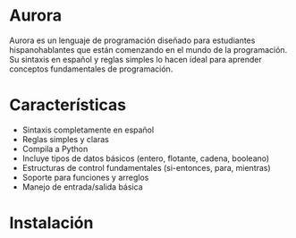 # Aurora
Aurora es un lenguaje de programación diseñado para estudiantes hispanohablantes que están comenzando en el mundo de la programación. Su sintaxis en español y reglas simples lo hacen ideal para aprender conceptos fundamentales de programación.
# Características
* Sintaxis completamente en español
* Reglas simples y claras
* Compila a Python
* Incluye tipos de datos básicos (entero, flotante, cadena, booleano)
* Estructuras de control fundamentales (si-entonces, para, mientras)
* Soporte para funciones y arreglos
* Manejo de entrada/salida básica
# Instalación

